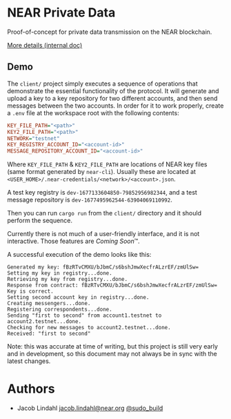 # NEAR Private Data

Proof-of-concept for private data transmission on the NEAR blockchain.

[More details (internal doc)](https://docs.google.com/document/d/1ddOorhJ8_qrCyoRUR3Xd2gfWwaPi0TizVCoAsQECzrU/edit?usp=sharing)

## Demo

The `client/` project simply executes a sequence of operations that demonstrate the essential functionality of the protocol. It will generate and upload a key to a key repository for two different accounts, and then send messages between the two accounts. In order for it to work properly, create a `.env` file at the workspace root with the following contents:

```ini
KEY_FILE_PATH="<path>"
KEY2_FILE_PATH="<path>"
NETWORK="testnet"
KEY_REGISTRY_ACCOUNT_ID="<account-id>"
MESSAGE_REPOSITORY_ACCOUNT_ID="<account-id>"
```

Where `KEY_FILE_PATH` & `KEY2_FILE_PATH` are locations of NEAR key files (same format generated by `near-cli`). Usually these are located at `<USER_HOME>/.near-credentials/<network>/<account>.json`.

A test key registry is `dev-1677133604850-79852956982344`, and a test message repository is `dev-1677495962544-63904069110992`.

Then you can run `cargo run` from the `client/` directory and it should perform the sequence.

Currently there is not much of a user-friendly interface, and it is not interactive. Those features are _Coming Soon_&trade;.

A successful execution of the demo looks like this:

```text
Generated my key: fBzRTvCMXU/bJbmC/s6bshJmwXecfrALzrEF/zmUlSw=
Setting my key in registry...done.
Retrieving my key from registry...done.
Response from contract: fBzRTvCMXU/bJbmC/s6bshJmwXecfrALzrEF/zmUlSw=
Key is correct.
Setting second account key in registry...done.
Creating messengers...done.
Registering correspondents...done.
Sending "first to second" from account1.testnet to account2.testnet...done.
Checking for new messages to account2.testnet...done.
Received: "first to second"
```

Note: this was accurate at time of writing, but this project is still very early and in development, so this document may not always be in sync with the latest changes.

# Authors

- Jacob Lindahl <jacob.lindahl@near.org> [@sudo_build](https://twitter.com/sudo_build)
